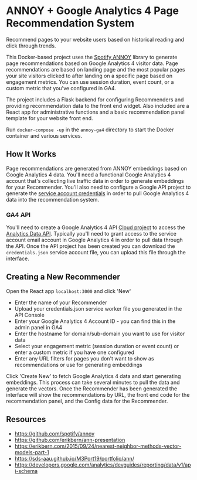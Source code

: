 # ANNOY + Google Analytics 4 Page Recommendation System

Recommend pages to your website users based on historical reading and click through trends.

This Docker-based project uses the [Spotify ANNOY](https://github.com/spotify/annoy) library to generate page recommendations based on Google Analytics 4 visitor data. Page recommendations are based on landing page and the most popular pages your site visitors clicked to after landing on a specific page based on engagement metrics. You can use session duration, event count, or a custom metric that you've configured in GA4.

The project includes a Flask backend for configuring Recommenders and providing recommendation data to the front end widget. Also included are a React app for administrative functions and a basic recommendation panel template for your website front end.

Run `docker-compose -up` in the `annoy-ga4` directory to start the Docker container and various services.

## How It Works

Page recommendations are generated from ANNOY embeddings based on Google Analytics 4 data. You'll need a functional Google Analytics 4 account that's collecting live traffic data in order to generate embeddings for your Recommender. You'll also need to configure a Google API project to generate the [service account credentials](https://cloud.google.com/iam/docs/service-account-overview) in order to pull Google Analytics 4 data into the recommendation system.

### GA4 API

You'll need to create a Google Analytics 4 API [Cloud project](https://console.cloud.google.com/) to access the [Analytics Data API](https://developers.google.com/analytics/devguides/reporting/data/v1). Typically you'll need to grant access to the service account email account in Google Analytics 4 in order to pull data through the API. Once the API project has been created you can download the `credentials.json` service account file, you can upload this file through the interface.

## Creating a New Recommender

Open the React app `localhost:3000` and click 'New'
- Enter the name of your Recommender
- Upload your credentials.json service worker file you generated in the API Console
- Enter your Google Analytics 4 Account ID - you can find this in the admin panel in GA4
- Enter the hostname for domain/sub-domain you want to use for visitor data
- Select your engagement metric (session duration or event count) or enter a custom metric if you have one configured
- Enter any URL filters for pages you don't want to show as recommendations or use for generating embeddings

Click 'Create New' to fetch Google Analytics 4 data and start generating embeddings. This process can take several minutes to pull the data and generate the vectors. Once the Recommender has been generated the interface will show the recommendations by URL, the front end code for the recommendation panel, and the Config data for the Recommender.

## Resources

- https://github.com/spotify/annoy
- https://github.com/erikbern/ann-presentation
- https://erikbern.com/2015/09/24/nearest-neighbor-methods-vector-models-part-1
- https://sds-aau.github.io/M3Port19/portfolio/ann/
- https://developers.google.com/analytics/devguides/reporting/data/v1/api-schema